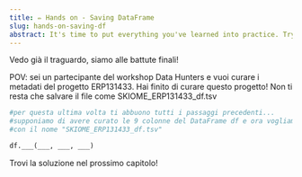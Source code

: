 ```yaml
---
title: ✏️ Hands on - Saving DataFrame
slug: hands-on-saving-df
abstract: It's time to put everything you've learned into practice. Try to correctly complete this code!
---
```


Vedo già il traguardo, siamo alle battute finali!

POV: sei un partecipante del workshop Data Hunters e vuoi curare i metadati del progetto ERP131433. Hai finito di curare questo progetto! Non ti resta che salvare il file come SKIOME_ERP131433_df.tsv


```python
#per questa ultima volta ti abbuono tutti i passaggi precedenti...
#supponiamo di avere curato le 9 colonne del DataFrame df e ora vogliamo salvarlo 
#con il nome "SKIOME_ERP131433_df.tsv"

df.___(___, ___, ___)
```

Trovi la soluzione nel prossimo capitolo!